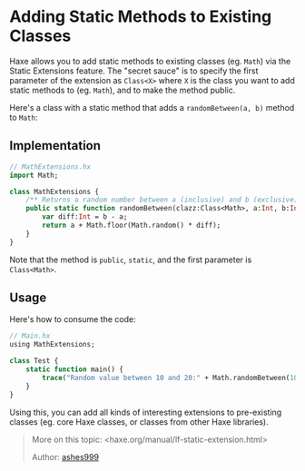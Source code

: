 [tags]: / "static-extensions"

# Adding Static Methods to Existing Classes

Haxe allows you to add static methods to existing classes (eg. `Math`) via the Static Extensions feature. The "secret sauce" is to specify the first parameter of the extension as `Class<X>` where `X` is the class you want to add static methods to (eg. `Math`), and to make the method public.

Here's a class with a static method that adds a `randomBetween(a, b)` method to `Math`:

## Implementation

```haxe
// MathExtensions.hx
import Math;

class MathExtensions {
    /** Returns a random number between a (inclusive) and b (exclusive). */
    public static function randomBetween(clazz:Class<Math>, a:Int, b:Int) {
        var diff:Int = b - a;
        return a + Math.floor(Math.random() * diff);
    }
}
```

Note that the method is `public`, `static`, and the first parameter is `Class<Math>`.

## Usage

Here's how to consume the code:

```haxe
// Main.hx
using MathExtensions;

class Test {
    static function main() {
        trace("Random value between 10 and 20:" + Math.randomBetween(10, 20));
    }
}

```

Using this, you can add all kinds of interesting extensions to pre-existing classes (eg. core Haxe classes, or classes from other Haxe libraries). 

> More on this topic: <haxe.org/manual/lf-static-extension.html>
> 
> Author: [ashes999](http://github.com/ashes999)
